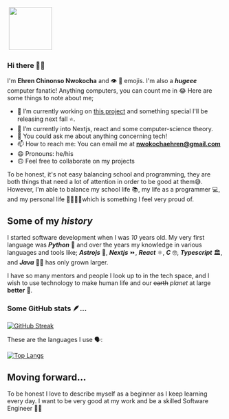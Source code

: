 
<img src="https://komarev.com/ghpvc/?username=Ehren12&style=flat-square&color=blue" alt=""/>

<img src="https://media.giphy.com/media/v1.Y2lkPTc5MGI3NjExZ3hyOGY2ODFxN3p0N2JvMHNrYXFiYmk4ODIyaWJ2Y25tbXl5bTRnNSZlcD12MV9pbnRlcm5hbF9naWZfYnlfaWQmY3Q9Zw/GRPy8MKag9U1U88hzY/giphy.gif" width="100" height="100" />

### Hi there 👋🏻
I'm **Ehren Chinonso Nwokocha** and 👁️ 💖 emojis. I'm also a ***hugeee*** computer fanatic! Anything computers, you can count me in 😂
Here are some things to note about me;

- 🔭 I’m currently working on [this project](https://github.com/Ehren12/ehren-website/) and something special I'll be releasing next fall ⭐.
- 🌱 I’m currently into Nextjs, react and some computer-science theory.
- 💬 You could ask me about anything concerning tech!
- 📫 How to reach me: You can email me at **nwokochaehren@gmail.com**
- 😄 Pronouns: he/his
- 🙃 Feel free to collaborate on my projects

To be honest, it's not easy balancing school and programming, they are both things that need a lot of attention in order to be good at them😅. However, I'm able to balance my school life 📚, my life as a programmer 💻, and my personal life 👨‍👩‍👧‍👧which is something I feel very proud of.


## Some of my ***history*** 
I started software development when I was *10* years old.
My very first language was ***Python*** 🐍 and over the years my knowledge in various languages and tools like; ***Astrojs*** 🚀, ***Nextjs*** ⏩, ***React*** ⚛️, ***C*** 🤓, ***Typescript*** 🏛️, and ***Java*** 👨‍💼 has only grown larger.

I have so many mentors and people I look up to in the tech space, and I wish to use technology to make human life and our ~~earth~~ *planet* at large **better** 🏡.


### Some GitHub stats 🪶...

[![GitHub Streak](http://github-readme-streak-stats.herokuapp.com?user=Ehren12&theme=dark&background=000000)](https://git.io/streak-stats)

These are the languages I use 🗣️:

[![Top Langs](https://github-readme-stats.vercel.app/api/top-langs/?username=Ehren12&langs_count=8&layout=compact)](https://github.com/anuraghazra/github-readme-stats)

## Moving forward...
To be honest I love to describe myself as a beginner as I keep learning every day. I want to be very good at my work and be a skilled Software Engineer 🧑‍💻
